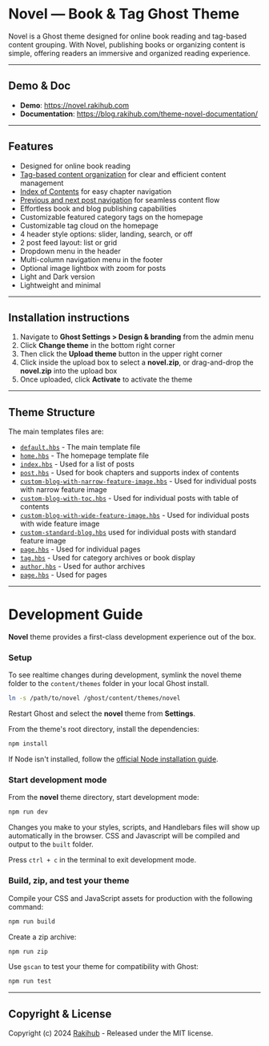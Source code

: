 # Novel —  Book & Tag Ghost Theme

Novel is a Ghost theme designed for online book reading and tag-based content grouping. With Novel, publishing books or organizing content is simple, offering readers an immersive and organized reading experience.

----

## Demo & Doc
+ **Demo**: https://novel.rakihub.com
+ **Documentation**: https://blog.rakihub.com/theme-novel-documentation/

----

## Features
+ Designed for online book reading
+ [Tag-based content organization](https://novel.rakihub.com/tag/a-womans-trust/) for clear and efficient content management
+ [Index of Contents](https://novel.rakihub.com/monella/) for easy chapter navigation
+ [Previous and next post navigation](https://novel.rakihub.com/monella/) for seamless content flow
+ Effortless book and blog publishing capabilities
+ Customizable featured category tags on the homepage
+ Customizable tag cloud on the homepage
+ 4 header style options: slider, landing, search, or off
+ 2 post feed layout: list or grid
+ Dropdown menu in the header
+ Multi-column navigation menu in the footer
+ Optional image lightbox with zoom for posts
+ Light and Dark version
+ Lightweight and minimal

----

## Installation instructions

1. Navigate to **Ghost Settings > Design & branding** from the admin menu
2. Click **Change theme** in the bottom right corner
3. Then click the **Upload theme** button in the upper right corner
4. Click inside the upload box to select a **novel.zip**, or drag-and-drop the **novel.zip** into the upload box
5. Once uploaded, click **Activate** to activate the theme

----

## Theme Structure

The main templates files are:

- [`default.hbs`](default.hbs) - The main template file
- [`home.hbs`](home.hbs) - The homepage template file
- [`index.hbs`](index.hbs) - Used for a list of posts
- [`post.hbs`](post.hbs) - Used for book chapters and supports index of contents
- [`custom-blog-with-narrow-feature-image.hbs`](custom-blog-with-narrow-feature-image.hbs) - Used for individual posts with narrow feature image
- [`custom-blog-with-toc.hbs`](custom-blog-with-toc.hbs) - Used for individual posts with table of contents
- [`custom-blog-with-wide-feature-image.hbs`](custom-blog-with-wide-feature-image.hbs) - Used for individual posts with wide feature image
- [`custom-standard-blog.hbs`](custom-standard-blog.hbs) used for individual posts with standard feature image
- [`page.hbs`](page.hbs) - Used for individual pages
- [`tag.hbs`](tag.hbs) - Used for category archives or book display
- [`author.hbs`](author.hbs) - Used for author archives
- [`page.hbs`](page.hbs) - Used for pages

----

# Development Guide

**Novel** theme provides a first-class development experience out of the box.

### Setup

To see realtime changes during development, symlink the novel theme folder to the `content/themes` folder in your local Ghost install.

```bash
ln -s /path/to/novel /ghost/content/themes/novel
```

Restart Ghost and select the **novel** theme from **Settings**.

From the theme's root directory, install the dependencies:

```bash
npm install
```

If Node isn't installed, follow the [official Node installation guide](https://nodejs.org/).

### Start development mode

From the **novel** theme directory, start development mode:

```bash
npm run dev
```

Changes you make to your styles, scripts, and Handlebars files will show up automatically in the browser. CSS and Javascript will be compiled and output to the `built` folder.

Press `ctrl + c` in the terminal to exit development mode.

### Build, zip, and test your theme

Compile your CSS and JavaScript assets for production with the following command:

```bash
npm run build
```

Create a zip archive:

```bash
npm run zip
```

Use `gscan` to test your theme for compatibility with Ghost:

```bash
npm run test
```

----

## Copyright & License

Copyright (c) 2024 [Rakihub](https://rakihub.com) - Released under the MIT license.

